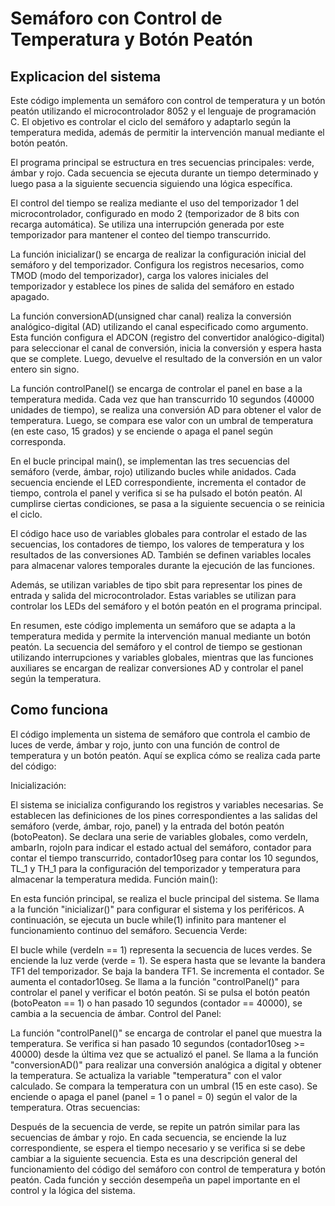 # Semáforo con Control de Temperatura y Botón Peatón

## Explicacion del sistema

Este código implementa un semáforo con control de temperatura y un botón peatón utilizando el microcontrolador 8052 y el lenguaje de programación C. El objetivo es controlar el ciclo del semáforo y adaptarlo según la temperatura medida, además de permitir la intervención manual mediante el botón peatón.

El programa principal se estructura en tres secuencias principales: verde, ámbar y rojo. Cada secuencia se ejecuta durante un tiempo determinado y luego pasa a la siguiente secuencia siguiendo una lógica específica.

El control del tiempo se realiza mediante el uso del temporizador 1 del microcontrolador, configurado en modo 2 (temporizador de 8 bits con recarga automática). Se utiliza una interrupción generada por este temporizador para mantener el conteo del tiempo transcurrido.

La función inicializar() se encarga de realizar la configuración inicial del semáforo y del temporizador. Configura los registros necesarios, como TMOD (modo del temporizador), carga los valores iniciales del temporizador y establece los pines de salida del semáforo en estado apagado.

La función conversionAD(unsigned char canal) realiza la conversión analógico-digital (AD) utilizando el canal especificado como argumento. Esta función configura el ADCON (registro del convertidor analógico-digital) para seleccionar el canal de conversión, inicia la conversión y espera hasta que se complete. Luego, devuelve el resultado de la conversión en un valor entero sin signo.

La función controlPanel() se encarga de controlar el panel en base a la temperatura medida. Cada vez que han transcurrido 10 segundos (40000 unidades de tiempo), se realiza una conversión AD para obtener el valor de temperatura. Luego, se compara ese valor con un umbral de temperatura (en este caso, 15 grados) y se enciende o apaga el panel según corresponda.

En el bucle principal main(), se implementan las tres secuencias del semáforo (verde, ámbar, rojo) utilizando bucles while anidados. Cada secuencia enciende el LED correspondiente, incrementa el contador de tiempo, controla el panel y verifica si se ha pulsado el botón peatón. Al cumplirse ciertas condiciones, se pasa a la siguiente secuencia o se reinicia el ciclo.

El código hace uso de variables globales para controlar el estado de las secuencias, los contadores de tiempo, los valores de temperatura y los resultados de las conversiones AD. También se definen variables locales para almacenar valores temporales durante la ejecución de las funciones.

Además, se utilizan variables de tipo sbit para representar los pines de entrada y salida del microcontrolador. Estas variables se utilizan para controlar los LEDs del semáforo y el botón peatón en el programa principal.

En resumen, este código implementa un semáforo que se adapta a la temperatura medida y permite la intervención manual mediante un botón peatón. La secuencia del semáforo y el control de tiempo se gestionan utilizando interrupciones y variables globales, mientras que las funciones auxiliares se encargan de realizar conversiones AD y controlar el panel según la temperatura.

## Como funciona

El código implementa un sistema de semáforo que controla el cambio de luces de verde, ámbar y rojo, junto con una función de control de temperatura y un botón peatón. Aquí se explica cómo se realiza cada parte del código:

Inicialización:

El sistema se inicializa configurando los registros y variables necesarias.
Se establecen las definiciones de los pines correspondientes a las salidas del semáforo (verde, ámbar, rojo, panel) y la entrada del botón peatón (botoPeaton).
Se declara una serie de variables globales, como verdeIn, ambarIn, rojoIn para indicar el estado actual del semáforo, contador para contar el tiempo transcurrido, contador10seg para contar los 10 segundos, TL_1 y TH_1 para la configuración del temporizador y temperatura para almacenar la temperatura medida.
Función main():

En esta función principal, se realiza el bucle principal del sistema.
Se llama a la función "inicializar()" para configurar el sistema y los periféricos.
A continuación, se ejecuta un bucle while(1) infinito para mantener el funcionamiento continuo del semáforo.
Secuencia Verde:

El bucle while (verdeIn == 1) representa la secuencia de luces verdes.
Se enciende la luz verde (verde = 1).
Se espera hasta que se levante la bandera TF1 del temporizador.
Se baja la bandera TF1.
Se incrementa el contador.
Se aumenta el contador10seg.
Se llama a la función "controlPanel()" para controlar el panel y verificar el botón peatón.
Si se pulsa el botón peatón (botoPeaton == 1) o han pasado 10 segundos (contador == 40000), se cambia a la secuencia de ámbar.
Control del Panel:

La función "controlPanel()" se encarga de controlar el panel que muestra la temperatura.
Se verifica si han pasado 10 segundos (contador10seg >= 40000) desde la última vez que se actualizó el panel.
Se llama a la función "conversionAD()" para realizar una conversión analógica a digital y obtener la temperatura.
Se actualiza la variable "temperatura" con el valor calculado.
Se compara la temperatura con un umbral (15 en este caso).
Se enciende o apaga el panel (panel = 1 o panel = 0) según el valor de la temperatura.
Otras secuencias:

Después de la secuencia de verde, se repite un patrón similar para las secuencias de ámbar y rojo.
En cada secuencia, se enciende la luz correspondiente, se espera el tiempo necesario y se verifica si se debe cambiar a la siguiente secuencia.
Esta es una descripción general del funcionamiento del código del semáforo con control de temperatura y botón peatón. Cada función y sección desempeña un papel importante en el control y la lógica del sistema.
